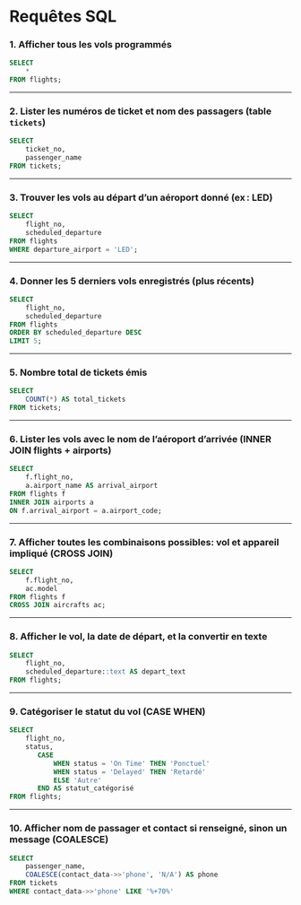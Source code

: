 # Requêtes SQL
### 1. **Afficher tous les vols programmés**
```sql
SELECT 
    * 
FROM flights;
```

***

### 2. **Lister les numéros de ticket et nom des passagers (table `tickets`)**
```sql
SELECT 
    ticket_no, 
    passenger_name
FROM tickets;
```

***

### 3. **Trouver les vols au départ d’un aéroport donné (ex : LED)**
```sql
SELECT 
    flight_no, 
    scheduled_departure
FROM flights
WHERE departure_airport = 'LED';
```

***

### 4. **Donner les 5 derniers vols enregistrés (plus récents)**
```sql
SELECT 
    flight_no, 
    scheduled_departure
FROM flights
ORDER BY scheduled_departure DESC
LIMIT 5;
```

***

### 5. **Nombre total de tickets émis**
```sql
SELECT 
    COUNT(*) AS total_tickets
FROM tickets;
```

***

### 6. **Lister les vols avec le nom de l’aéroport d’arrivée (INNER JOIN flights + airports)**
```sql
SELECT 
    f.flight_no, 
    a.airport_name AS arrival_airport
FROM flights f
INNER JOIN airports a 
ON f.arrival_airport = a.airport_code;
```

***

### 7. **Afficher toutes les combinaisons possibles: vol et appareil impliqué (CROSS JOIN)**
```sql
SELECT 
    f.flight_no, 
    ac.model
FROM flights f
CROSS JOIN aircrafts ac;
```

***

### 8. **Afficher le vol, la date de départ, et la convertir en texte**
```sql
SELECT 
    flight_no, 
    scheduled_departure::text AS depart_text
FROM flights;
```

***

### 9. **Catégoriser le statut du vol (CASE WHEN)**
```sql
SELECT 
    flight_no, 
    status,
       CASE
           WHEN status = 'On Time' THEN 'Ponctuel'
           WHEN status = 'Delayed' THEN 'Retardé'
           ELSE 'Autre'
       END AS statut_catégorisé
FROM flights;
```

***

### 10. **Afficher nom de passager et contact si renseigné, sinon un message (COALESCE)**
```sql
SELECT
    passenger_name,
    COALESCE(contact_data->>'phone', 'N/A') AS phone
FROM tickets
WHERE contact_data->>'phone' LIKE '%+70%'
```